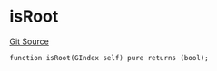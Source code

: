 # isRoot
[Git Source](https://github.com/lidofinance/community-staking-module/blob/d66a4396f737199bcc2932e5dd1066d022d333e0/src/lib/GIndex.sol)


```solidity
function isRoot(GIndex self) pure returns (bool);
```

